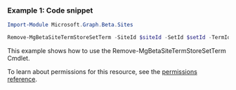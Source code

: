### Example 1: Code snippet

```powershellImport-Module Microsoft.Graph.Beta.Sites

Remove-MgBetaSiteTermStoreSetTerm -SiteId $siteId -SetId $setId -TermId $termId
```
This example shows how to use the Remove-MgBetaSiteTermStoreSetTerm Cmdlet.
To learn about permissions for this resource, see the [permissions reference](/graph/permissions-reference).

